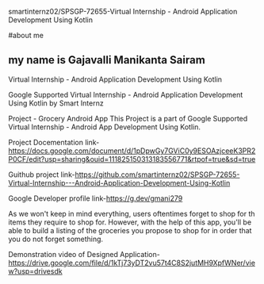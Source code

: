 smartinternz02/SPSGP-72655-Virtual Internship - Android Application Development Using Kotlin

#about me
## my name is   Gajavalli Manikanta Sairam

Virtual Internship - Android Application Development Using Kotlin

Google Supported Virtual Internship - Android Application Development Using Kotlin by Smart Internz

Project - Grocery Android App This Project is a part of Google Supported Virtual Internship - Android App Development Using Kotlin.

Project Docementation link-https://docs.google.com/document/d/1pDpwGy7GViC0y9ESOAzjceeK3PR2P0CF/edit?usp=sharing&ouid=111825150313183556771&rtpof=true&sd=true

Guithub project link-https://github.com/smartinternz02/SPSGP-72655-Virtual-Internship---Android-Application-Development-Using-Kotlin

Google Developer profile link-https://g.dev/gmani279

As we won't keep in mind everything, users oftentimes forget to shop for th items they require to shop for.
 However, with the help of this app, you'll be able to build a listing of the groceries you propose to shop for in order that you do not forget something.

Demonstration video of Designed Application-https://drive.google.com/file/d/1kTj73yDT2vu57t4C8S2jutMH9XpfWNer/view?usp=drivesdk



